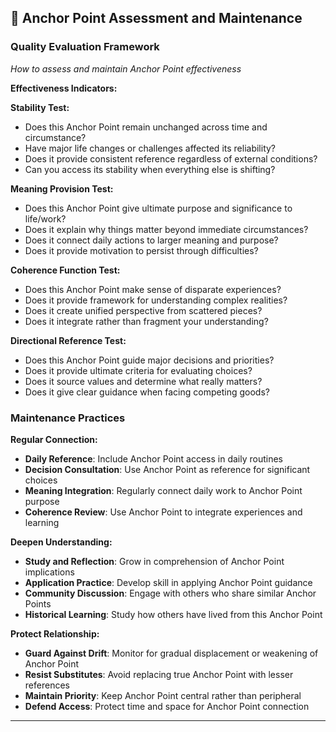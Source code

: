 ## 🔬 Anchor Point Assessment and Maintenance

### Quality Evaluation Framework
*How to assess and maintain Anchor Point effectiveness*

**Effectiveness Indicators:**

**Stability Test:**
- Does this Anchor Point remain unchanged across time and circumstance?
- Have major life changes or challenges affected its reliability?
- Does it provide consistent reference regardless of external conditions?
- Can you access its stability when everything else is shifting?

**Meaning Provision Test:**
- Does this Anchor Point give ultimate purpose and significance to life/work?
- Does it explain why things matter beyond immediate circumstances?
- Does it connect daily actions to larger meaning and purpose?
- Does it provide motivation to persist through difficulties?

**Coherence Function Test:**
- Does this Anchor Point make sense of disparate experiences?
- Does it provide framework for understanding complex realities?
- Does it create unified perspective from scattered pieces?
- Does it integrate rather than fragment your understanding?

**Directional Reference Test:**
- Does this Anchor Point guide major decisions and priorities?
- Does it provide ultimate criteria for evaluating choices?
- Does it source values and determine what really matters?
- Does it give clear guidance when facing competing goods?

### Maintenance Practices

**Regular Connection:**
- **Daily Reference**: Include Anchor Point access in daily routines
- **Decision Consultation**: Use Anchor Point as reference for significant choices
- **Meaning Integration**: Regularly connect daily work to Anchor Point purpose
- **Coherence Review**: Use Anchor Point to integrate experiences and learning

**Deepen Understanding:**
- **Study and Reflection**: Grow in comprehension of Anchor Point implications
- **Application Practice**: Develop skill in applying Anchor Point guidance
- **Community Discussion**: Engage with others who share similar Anchor Points
- **Historical Learning**: Study how others have lived from this Anchor Point

**Protect Relationship:**
- **Guard Against Drift**: Monitor for gradual displacement or weakening of Anchor Point
- **Resist Substitutes**: Avoid replacing true Anchor Point with lesser references
- **Maintain Priority**: Keep Anchor Point central rather than peripheral
- **Defend Access**: Protect time and space for Anchor Point connection

---

